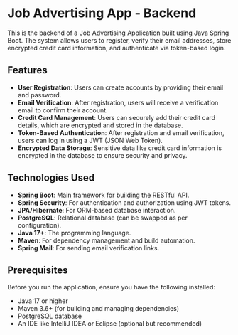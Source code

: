 # Job Advertising App - Backend

This is the backend of a Job Advertising Application built using Java Spring Boot. The system allows users to register, verify their email addresses, store encrypted credit card information, and authenticate via token-based login.

## Features

- **User Registration**: Users can create accounts by providing their email and password.
- **Email Verification**: After registration, users will receive a verification email to confirm their account.
- **Credit Card Management**: Users can securely add their credit card details, which are encrypted and stored in the database.
- **Token-Based Authentication**: After registration and email verification, users can log in using a JWT (JSON Web Token).
- **Encrypted Data Storage**: Sensitive data like credit card information is encrypted in the database to ensure security and privacy.

## Technologies Used

- **Spring Boot**: Main framework for building the RESTful API.
- **Spring Security**: For authentication and authorization using JWT tokens.
- **JPA/Hibernate**: For ORM-based database interaction.
- **PostgreSQL**: Relational database (can be swapped as per configuration).
- **Java 17+**: The programming language.
- **Maven**: For dependency management and build automation.
- **Spring Mail**: For sending email verification links.

## Prerequisites

Before you run the application, ensure you have the following installed:

- Java 17 or higher
- Maven 3.6+ (for building and managing dependencies)
- PostgreSQL database
- An IDE like IntelliJ IDEA or Eclipse (optional but recommended)
